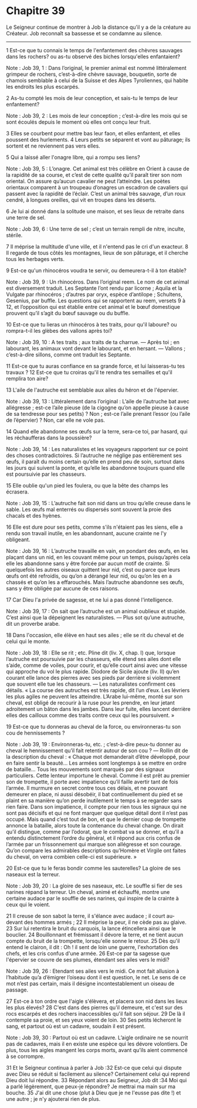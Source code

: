 # Chapitre 39

Le Seigneur continue de montrer à Job la distance qu’il y a de la créature au Créateur.
Job reconnaît sa bassesse et se condamne au silence.

***

1 Est-ce que tu connais le temps de l'enfantement des chèvres sauvages dans les rochers? ou as-tu observé des biches lorsqu'elles enfantaient?

<span class="bible-note">Note : </span> Job 39, 1 : Dans l’original, le premier animal est nommé littéralement grimpeur de rochers, c’est-à-dire chèvre sauvage, bouquetin, sorte de chamois semblable à celui de la Suisse et des Alpes Tyroliennes, qui habite les endroits les plus escarpés.

2 As-tu compté les mois de leur conception, et sais-tu le temps de leur enfantement?

<span class="bible-note">Note : </span> Job 39, 2 : Les mois de leur conception ; c’est-à-dire les mois qui se sont écoulés depuis le moment où elles ont conçu leur fruit.

3 Elles se courbent pour mettre bas leur faon, et elles enfantent, et elles poussent des hurlements. 4 Leurs petits se séparent et vont au pâturage; ils sortent et ne reviennent pas vers elles.


5 Qui a laissé aller l'onagre libre, qui a rompu ses liens?

<span class="bible-note">Note : </span> Job 39, 5 : L’onagre. Cet animal est très célèbre en Orient à cause de la rapidité de sa course, et c’est de cette qualité qu’il paraît tirer son nom oriental. On assure qu’aucun cavalier ne peut l’atteindre. Les poètes orientaux comparent à un troupeau d’onagres un escadron de cavaliers qui passent avec la rapidité de l’éclair. C’est un animal très sauvage, d’un roux cendré, à longues oreilles, qui vit en troupes dans les déserts.

6 Je lui ai donné dans la solitude une maison, et ses lieux de retraite dans une terre de sel.

<span class="bible-note">Note : </span> Job 39, 6 : Une terre de sel ; c’est un terrain rempli de nitre, inculte, stérile.

7 Il méprise la multitude d'une ville, et il n'entend pas le cri d'un exacteur. 8 Il regarde de tous côtés les montagnes, lieux de son pâturage, et il cherche tous les herbages verts.


9 Est-ce qu'un rhinocéros voudra te servir, ou demeurera-t-il à ton étable?

<span class="bible-note">Note : </span> Job 39, 9 : Un rhinocéros. Dans l’original reem. Le nom de cet animal est diversement traduit. Les Septante l’ont rendu par licorne ; Aquila et la Vulgate par rhinocéros ; d’autres par oryx, espèce d’antilope ; Schultens, Gesenius, par buffle. Les questions qui se rapportent au reem, versets 9 à 12, et l’opposition qui est établie entre cet animal et le bœuf domestique prouvent qu’il s’agit du bœuf sauvage ou du buffle.

10 Est-ce que tu lieras un rhinocéros à tes traits, pour qu'il laboure? ou rompra-t-il les glèbes des vallons après toi?

<span class="bible-note">Note : </span> Job 39, 10 : A tes traits ; aux traits de ta charrue. ― Après toi ; en labourant, les animaux vont devant le labourant, et en hersant. ― Vallons ; c’est-à-dire sillons, comme ont traduit les Septante.

11 Est-ce que tu auras confiance en sa grande force, et lui laisseras-tu tes travaux ? 12 Est-ce que tu croiras qu'il te rendra tes semailles et qu'il remplira ton aire?


13 L'aile de l'autruche est semblable aux ailes du héron et de l'épervier.

<span class="bible-note">Note : </span> Job 39, 13 : Littéralement dans l’original : L’aile de l’autruche bat avec allégresse ; est-ce l’aile pieuse (de la cigogne qu’on appelle pieuse à cause de sa tendresse pour ses petits) ? Non ; est-ce l’aile prenant l’essor (ou l’aile de l’épervier) ? Non, car elle ne vole pas.

14 Quand elle abandonne ses œufs sur la terre, sera-ce toi, par hasard, qui les réchaufferas dans la poussière?

<span class="bible-note">Note : </span> Job 39, 14 : Les naturalistes et les voyageurs rapportent sur ce point des choses contradictoires. Si l’autruche ne néglige pas entièrement ses œufs, il paraît du moins certain qu’elle en prend peu de soin, surtout dans les jours qui suivent la ponte, et qu’elle les abandonne toujours quand elle est poursuivie par les chasseurs.

15 Elle oublie qu'un pied les foulera, ou que la bête des champs les écrasera.

<span class="bible-note">Note : </span> Job 39, 15 : L’autruche fait son nid dans un trou qu’elle creuse dans le sable. Les œufs mal enterrés ou dispersés sont souvent la proie des chacals et des hyènes.

16 Elle est dure pour ses petits, comme s'ils n'étaient pas les siens, elle a rendu son travail inutile, en les abandonnant, aucune crainte ne l'y obligeant.

<span class="bible-note">Note : </span> Job 39, 16 : L’autruche travaille en vain, en pondant des œufs, en les plaçant dans un nid, en les couvant même pour un temps, puisqu’après cela elle les abandonne sans y être forcée par aucun motif de crainte. Si quelquefois les autres oiseaux quittent leur nid, c’est ou parce que leurs œufs ont été refroidis, ou qu’on a dérangé leur nid, ou qu’on les en a chassés et qu’on les a effarouchés. Mais l’autruche abandonne ses œufs, sans y être obligée par aucune de ces raisons.

17 Car Dieu l'a privée de sagesse, et ne lui a pas donné l'intelligence.

<span class="bible-note">Note : </span> Job 39, 17 : On sait que l’autruche est un animal oublieux et stupide. C’est ainsi que la dépeignent les naturalistes. ― Plus sot qu’une autruche, dit un proverbe arabe.

18 Dans l'occasion, elle élève en haut ses ailes ; elle se rit du cheval et de celui qui le monte.

<span class="bible-note">Note : </span> Job 39, 18 : Elle se rit ; etc. Pline dit (liv. X, chap. I) que, lorsque l’autruche est poursuivie par les chasseurs, elle étend ses ailes dont elle s’aide, comme de voiles, pour courir, et qu’elle court ainsi avec une vitesse qui approche du vol le plus rapide. Diodore de Sicile ajoute (liv. II) qu’en courant elle lance des pierres avec ses pieds par derrière si violemment que souvent elle tue les chasseurs. ― Les naturalistes confirment ces détails. « La course des autruches est très rapide, dit l’un d’eux. Les lévriers les plus agiles ne peuvent les atteindre. L’Arabe lui-même, monté sur son cheval, est obligé de recourir à la ruse pour les prendre, en leur jetant adroitement un bâton dans les jambes. Dans leur fuite, elles lancent derrière elles des cailloux comme des traits contre ceux qui les poursuivent. »


19 Est-ce que tu donneras au cheval de la force, ou environneras-tu son cou de hennissements ?

<span class="bible-note">Note : </span> Job 39, 19 : Environneras-tu, etc. ; c’est-à-dire peux-tu donner au cheval le hennissement qu’il fait retentir autour de son cou ? ― Rollin dit de la description du cheval : « Chaque mot demanderait d’être développé, pour en faire sentir la beauté… Les armées sont longtemps à se mettre en ordre de bataille… Tous les mouvements sont marqués par des signaux particuliers. Cette lenteur importune le cheval. Comme il est prêt au premier son de trompette, il porte avec impatience qu’il faille avertir tant de fois l’armée. Il murmure en secret contre tous ces délais, et ne pouvant demeurer en place, ni aussi désobéir, il bat continuellement du pied et se plaint en sa manière qu’on perde inutilement le temps à se regarder sans rien faire. Dans son impatience, il compte pour rien tous les signaux qui ne sont pas décisifs et qui ne font marquer que quelque détail dont il n’est pas occupé. Mais quand c’est tout de bon, et que le dernier coup de trompette annonce la bataille, alors toute la contenance du cheval
change. On dirait qu’il distingue, comme par l’odorat, que le combat va se donner, et qu’il a entendu distinctement l’ordre du général, et il répond aux cris confus de l’armée par un frissonnement qui marque son allégresse et son courage. Qu’on compare les admirables descriptions qu’Homère et Virgile ont faites du cheval, on verra combien celle-ci est supérieure. »

20 Est-ce que tu le feras bondir comme les sauterelles? La gloire de ses naseaux est la terreur.

<span class="bible-note">Note : </span> Job 39, 20 : La gloire de ses naseaux, etc. Le souffle si fier de ses narines répand la terreur. Un cheval, animé et échauffé, montre une certaine audace par le souffle de ses narines, qui inspire de la crainte à ceux qui le voient.

21 Il creuse de son sabot la terre, il s'élance avec audace ; il court au-devant des hommes armés ; 22 Il méprise la peur, il ne cède pas au glaive. 23 Sur lui retentira le bruit du carquois, la lance étincellera ainsi que le bouclier. 24 Bouillonnant et frémissant il dévore la terre, et ne tient aucun compte du bruit de la trompette, lorsqu'elle sonne le retour. 25 Dès qu'il entend le clairon, il dit : Oh ! il sent de loin une guerre, l'exhortation des chefs, et les cris confus d'une armée. 26 Est-ce par ta sagesse que l'épervier se couvre de ses plumes, étendant ses ailes vers le midi?

<span class="bible-note">Note : </span> Job 39, 26 : Etendant ses ailes vers le midi. Ce mot fait allusion à l’habitude qu’a d’émigrer l’oiseau dont il est question, le net. Le sens de ce mot n’est pas certain, mais il désigne incontestablement un oiseau de passage.

27 Est-ce à ton ordre que l'aigle s'élèvera, et placera son nid dans les lieux les plus élevés? 28 C'est dans des pierres qu'il demeure, et c'est sur des rocs escarpés et des rochers inaccessibles qu'il fait son séjour. 29 De là il contemple sa proie, et ses yeux voient de loin. 30 Ses petits lécheront le sang, et partout où est un cadavre, soudain il est présent.

<span class="bible-note">Note : </span> Job 39, 30 : Partout où est un cadavre. L’aigle ordinaire ne se nourrit pas de cadavres, mais il en existe une espèce qui les dévore volontiers. De plus, tous les aigles mangent les corps morts, avant qu’ils aient commencé à se corrompre.

31 Et le Seigneur continua à parler à Job :32 Est-ce que celui qui dispute avec Dieu se réduit si facilement au silence? Certainement celui qui reprend Dieu doit lui répondre. 33 Répondant alors au Seigneur, Job dit :34 Moi qui a parlé légèrement, que peux-je répondre? Je mettrai ma main sur ma bouche. 35 J'ai dit une chose (plut à Dieu que je ne l'eusse pas dite !) et une autre ; je n'y ajouterai rien de plus.

